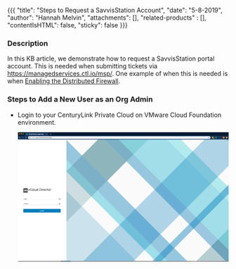 {{{
  "title": "Steps to Request a SavvisStation Account",
  "date": "5-8-2019",
  "author": "Hannah Melvin",
  "attachments": [],
  "related-products" : [],
  "contentIsHTML": false,
  "sticky": false
}}}

### Description
In this KB article, we demonstrate how to request a SavvisStation portal account. This is needed when submitting tickets via https://managedservices.ctl.io/msp/. One example of when this is needed is when [Enabling the Distributed Firewall](dfw-enabling.md).

### Steps to Add a New User as an Org Admin
* Login to your CenturyLink Private Cloud on VMware Cloud Foundation environment.

  ![Login to CenturyLink Private Cloud on VMware Cloud Foundation](../../images/dccf/login-html5.png)
